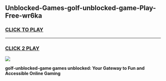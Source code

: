 
## Unblocked-Games-golf-unblocked-game-Play-Free-wr6ka
<h3>
<a href="https://premium76.site?title=golf-unblocked-game&ref=20A">CLICK TO PLAY</a></h3>
<hr>

<h3>
<a href="https://premium76.site?title=golf-unblocked-game&ref=20A">CLICK 2 PLAY</a>
  
</h3>

<a href="https://premium76.site?title=golf-unblocked-game&ref=20A"><img src="https://clearcache.store/games.png"></a>


**golf-unblocked-game games unblocked: Your Gateway to Fun and Accessible Online Gaming**
